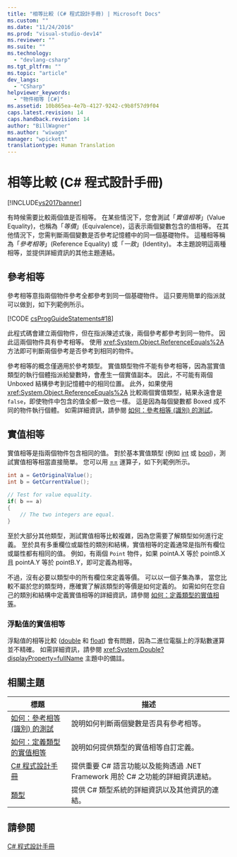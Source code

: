 ```yaml
---
title: "相等比較 (C# 程式設計手冊) | Microsoft Docs"
ms.custom: ""
ms.date: "11/24/2016"
ms.prod: "visual-studio-dev14"
ms.reviewer: ""
ms.suite: ""
ms.technology: 
  - "devlang-csharp"
ms.tgt_pltfrm: ""
ms.topic: "article"
dev_langs: 
  - "CSharp"
helpviewer_keywords: 
  - "物件相等 [C#]"
ms.assetid: 10b865ea-4e7b-4127-9242-c9b8f57d9f04
caps.latest.revision: 14
caps.handback.revision: 14
author: "BillWagner"
ms.author: "wiwagn"
manager: "wpickett"
translationtype: Human Translation
---
```

# 相等比較 (C# 程式設計手冊)
[!INCLUDE[vs2017banner](../../../csharp/includes/vs2017banner.md)]

有時候需要比較兩個值是否相等。  在某些情況下，您會測試「*實值相等*」\(Value Equality\)，也稱為「*等價*」\(Equivalence\)，這表示兩個變數包含的值相等。  在其他情況下，您需判斷兩個變數是否參考記憶體中的同一個基礎物件。  這種相等稱為「*參考相等*」\(Reference Equality\) 或「*一致*」\(Identity\)。  本主題說明這兩種相等，並提供詳細資訊的其他主題連結。  
  
## 參考相等  
 參考相等意指兩個物件參考全都參考到同一個基礎物件。  這只要用簡單的指派就可以做到，如下列範例所示。  
  
 [!CODE [csProgGuideStatements#18](../CodeSnippet/VS_Snippets_VBCSharp/csProgGuideStatements#18)]  
  
 此程式碼會建立兩個物件，但在指派陳述式後，兩個參考都參考到同一物件。  因此這兩個物件具有參考相等。  使用 <xref:System.Object.ReferenceEquals%2A> 方法即可判斷兩個參考是否參考到相同的物件。  
  
 參考相等的概念僅適用於參考類型。  實值類型物件不能有參考相等，因為當實值類型的執行個體指派給變數時，會產生一個實值副本。  因此，不可能有兩個 Unboxed 結構參考到記憶體中的相同位置。  此外，如果使用 <xref:System.Object.ReferenceEquals%2A> 比較兩個實值類型，結果永遠會是 `false`，即使物件中包含的值全都一致也一樣。  這是因為每個變數都 Boxed 成不同的物件執行個體。  如需詳細資訊，請參閱 [如何：參考相等 \(識別\) 的測試](../../../csharp/programming-guide/statements-expressions-operators/how-to-test-for-reference-equality-identity.md)。  
  
## 實值相等  
 實值相等是指兩個物件包含相同的值。  對於基本實值類型 \(例如 [int](../../../csharp/language-reference/keywords/int.md) 或 [bool](../../../csharp/language-reference/keywords/bool.md)\)，測試實值相等相當直接簡單。  您可以用 [\=\=](../../../csharp/language-reference/operators/equality-comparison-operator.md) 運算子，如下列範例所示。  
  
```c#  
int a = GetOriginalValue();  
int b = GetCurrentValue();  
  
// Test for value equality.   
if( b == a)   
{  
    // The two integers are equal.  
}  
```  
  
 至於大部分其他類型，測試實值相等比較複雜，因為您需要了解類型如何進行定義。  至於具有多重欄位或屬性的類別和結構，實值相等的定義通常是指所有欄位或屬性都有相同的值。  例如，有兩個 `Point` 物件，如果 pointA.X 等於 pointB.X 且 pointA.Y 等於 pointB.Y，即可定義為相等。  
  
 不過，沒有必要以類型中的所有欄位來定義等價。  可以以一個子集為準，  當您比較不屬於您的類型時，應確實了解該類型的等價是如何定義的。  如需如何在您自己的類別和結構中定義實值相等的詳細資訊，請參閱 [如何：定義類型的實值相等](../../../csharp/programming-guide/statements-expressions-operators/how-to-define-value-equality-for-a-type.md)。  
  
### 浮點值的實值相等  
 浮點值的相等比較 \([double](../../../csharp/language-reference/keywords/double.md) 和 [float](../../../csharp/language-reference/keywords/float.md)\) 會有問題，因為二進位電腦上的浮點數運算並不精確。  如需詳細資訊，請參閱 <xref:System.Double?displayProperty=fullName> 主題中的備註。  
  
## 相關主題  
  
|標題|描述|  
|--------|--------|  
|[如何：參考相等 \(識別\) 的測試](../../../csharp/programming-guide/statements-expressions-operators/how-to-test-for-reference-equality-identity.md)|說明如何判斷兩個變數是否具有參考相等。|  
|[如何：定義類型的實值相等](../../../csharp/programming-guide/statements-expressions-operators/how-to-define-value-equality-for-a-type.md)|說明如何提供類型的實值相等自訂定義。|  
|[C\# 程式設計手冊](../../../csharp/programming-guide/index.md)|提供重要 C\# 語言功能以及能夠透過 .NET Framework 用於 C\# 之功能的詳細資訊連結。|  
|[類型](../../../csharp/programming-guide/types/index.md)|提供 C\# 類型系統的詳細資訊以及其他資訊的連結。|  
  
## 請參閱  
 [C\# 程式設計手冊](../../../csharp/programming-guide/index.md)
